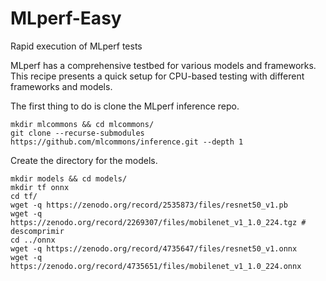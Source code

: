 # MLperf-Easy
Rapid execution of MLperf tests

MLperf has a comprehensive testbed for various models and frameworks. This recipe presents a quick setup for CPU-based testing with different frameworks and models.

The first thing to do is clone the MLperf inference repo.
```
mkdir mlcommons && cd mlcommons/
git clone --recurse-submodules https://github.com/mlcommons/inference.git --depth 1
```

Create the directory for the models.
```
mkdir models && cd models/
mkdir tf onnx
cd tf/
wget -q https://zenodo.org/record/2535873/files/resnet50_v1.pb
wget -q https://zenodo.org/record/2269307/files/mobilenet_v1_1.0_224.tgz # descomprimir
cd ../onnx
wget -q https://zenodo.org/record/4735647/files/resnet50_v1.onnx
wget -q https://zenodo.org/record/4735651/files/mobilenet_v1_1.0_224.onnx
```

